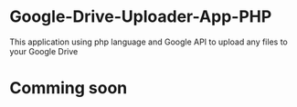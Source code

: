 # Google-Drive-Uploader-App-PHP
This application using php language and Google API to upload any files to your Google Drive

# Comming soon

